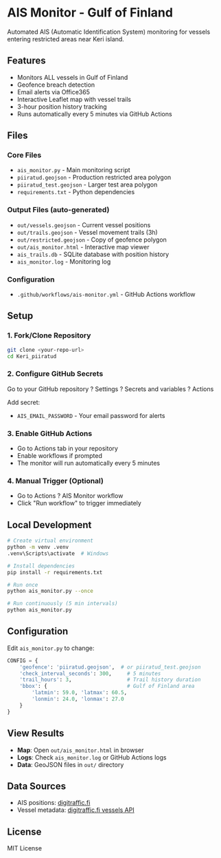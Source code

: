 # AIS Monitor - Gulf of Finland

Automated AIS (Automatic Identification System) monitoring for vessels entering restricted areas near Keri island.

## Features

- Monitors ALL vessels in Gulf of Finland
- Geofence breach detection
- Email alerts via Office365
- Interactive Leaflet map with vessel trails
- 3-hour position history tracking
- Runs automatically every 5 minutes via GitHub Actions

## Files

### Core Files
- `ais_monitor.py` - Main monitoring script
- `piiratud.geojson` - Production restricted area polygon
- `piiratud_test.geojson` - Larger test area polygon
- `requirements.txt` - Python dependencies

### Output Files (auto-generated)
- `out/vessels.geojson` - Current vessel positions
- `out/trails.geojson` - Vessel movement trails (3h)
- `out/restricted.geojson` - Copy of geofence polygon
- `out/ais_monitor.html` - Interactive map viewer
- `ais_trails.db` - SQLite database with position history
- `ais_monitor.log` - Monitoring log

### Configuration
- `.github/workflows/ais-monitor.yml` - GitHub Actions workflow

## Setup

### 1. Fork/Clone Repository

```bash
git clone <your-repo-url>
cd Keri_piiratud
```

### 2. Configure GitHub Secrets

Go to your GitHub repository ? Settings ? Secrets and variables ? Actions

Add secret:
- `AIS_EMAIL_PASSWORD` - Your email password for alerts

### 3. Enable GitHub Actions

- Go to Actions tab in your repository
- Enable workflows if prompted
- The monitor will run automatically every 5 minutes

### 4. Manual Trigger (Optional)

- Go to Actions ? AIS Monitor workflow
- Click "Run workflow" to trigger immediately

## Local Development

```bash
# Create virtual environment
python -m venv .venv
.venv\Scripts\activate  # Windows

# Install dependencies
pip install -r requirements.txt

# Run once
python ais_monitor.py --once

# Run continuously (5 min intervals)
python ais_monitor.py
```

## Configuration

Edit `ais_monitor.py` to change:

```python
CONFIG = {
    'geofence': 'piiratud.geojson',  # or piiratud_test.geojson
    'check_interval_seconds': 300,     # 5 minutes
    'trail_hours': 3,                  # Trail history duration
    'bbox': {                          # Gulf of Finland area
        'latmin': 59.0, 'latmax': 60.5,
        'lonmin': 24.0, 'lonmax': 27.0
    }
}
```

## View Results

- **Map**: Open `out/ais_monitor.html` in browser
- **Logs**: Check `ais_monitor.log` or GitHub Actions logs
- **Data**: GeoJSON files in `out/` directory

## Data Sources

- AIS positions: [digitraffic.fi](https://meri.digitraffic.fi/api/ais/v1/locations)
- Vessel metadata: [digitraffic.fi vessels API](https://meri.digitraffic.fi/api/ais/v1/vessels)

## License

MIT License

